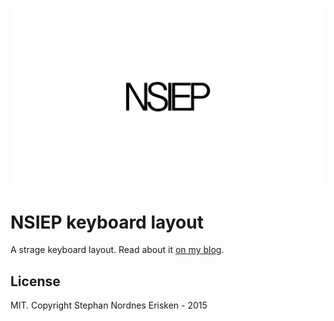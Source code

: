 ![NSIEP](/Pictures/nsiep_logo.png?raw=true)

# NSIEP keyboard layout

A strage keyboard layout. Read about it [on my blog]("http://stephan-nordnes-eriksen.github.io/keyboard/custom/tech/2015/05/22/nsiep.html").


## License

MIT. Copyright Stephan Nordnes Erisken - 2015